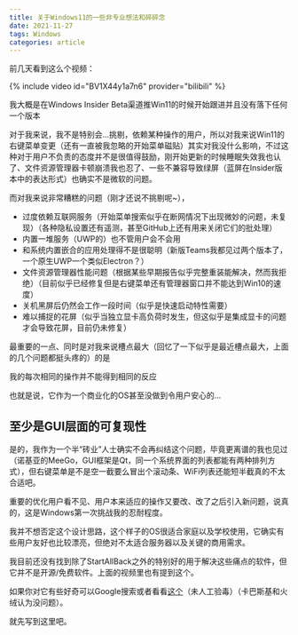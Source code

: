 ```yaml
---
title: 关于Windows11的一些非专业想法和碎碎念
date: 2021-11-27
tags: Windows
categories: article
---
```


前几天看到这么个视频：

{% include video id="BV1X44y1a7n6" provider="bilibili" %}

我大概是在Windows Insider Beta渠道推Win11的时候开始跟进并且没有落下任何一个版本

对于我来说，我不是特别会...挑剔，依赖某种操作的用户，所以对我来说Win11的右键菜单变更（还有一直被我忽略的开始菜单磁贴）其实对我没什么影响，不过这种对于用户不负责的态度并不是很值得鼓励，刚开始更新的时候睡眠失效我也认了、文件资源管理器卡顿崩溃我也忍了、一些不兼容导致绿屏（蓝屏在Insider版本中的表达形式）也确实不是微软的问题。

而对我来说非常糟糕的问题（刚才还说不挑剔呢~），

* 过度依赖互联网服务（开始菜单搜索似乎在断网情况下出现微妙的问题，未复现）（各种隐私设置还有遥测，甚至GitHub上还有用来关闭它们的批处理）
* 内置一堆服务（UWP的）也不管用户会不会用
* 和系统内置嵌合的应用处理得不是很聪明（新版Teams我都见过两个版本了，一个原生UWP一个类似Electron？）
* 文件资源管理器性能问题（根据某些早期报告似乎完整重装能解决，然而我拒绝）（目前似乎已经修复但是右键菜单还有管理器窗口并不能达到Win10的速度）
* 关机黑屏后仍然会工作一段时间（似乎是快速启动特性需要）
* 难以捕捉的花屏（似乎当独立显卡高负荷时发生，但这似乎是集成显卡的问题才会导致花屏，目前仍未修复）

最重要的一点、同时是对我来说槽点最大（回忆了一下似乎是最近槽点最大，上面的几个问题都挺头疼的）的是

我的每次相同的操作并不能得到相同的反应

也就是说，它作为一个商业化的OS甚至没做到令用户安心的...

## 至少是GUI层面的可复现性

是的，我作为一个半“砖业”人士确实不会再纠结这个问题，毕竟更离谱的我也见过（诺基亚的MeeGo，GUI框架是Qt，同一个系统界面的列表都能有两种排列方式），但右键菜单是不是空一截要么冒出个滚动条、WiFi列表还能短半截真的不太合适吧。

重要的优化用户看不见、用户本来适应的操作又要改、改了之后引入新问题，说真的，这是Windows第一次挑战我的忍耐程度。

我并不想否定这个设计思路，这个样子的OS很适合家庭以及学校使用，它确实有些用户友好也比较漂亮，但绝对不太适合服务器以及关键的商用需求。

我目前还没有找到除了StartAllBack之外的特别好的用于解决这些痛点的软件，但它并不是开源/免费软件。上面的视频里也有提到这个。

如果你对它有些好奇可以Google搜索或者看看[这个](https://www.423down.com/12420.html)（未人工验毒）（卡巴斯基和火绒认为没问题）。

就先写到这里吧。
